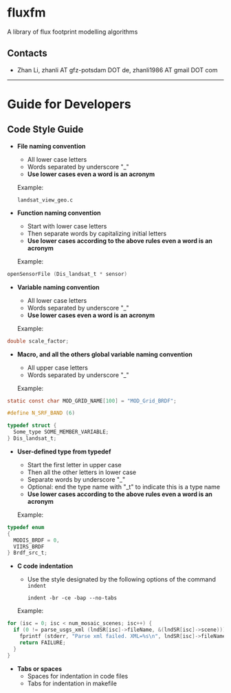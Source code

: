 # fluxfm
A library of flux footprint modelling algorithms

## Contacts

* Zhan Li, zhanli AT gfz-potsdam DOT de, zhanli1986 AT gmail DOT com 

---
# Guide for Developers

## Code Style Guide
* __File naming convention__
    * All lower case letters
    * Words separated by underscore "\_"
    * __Use lower cases even a word is an acronym__

    Example: 

    `landsat_view_geo.c`

* __Function naming convention__
    * Start with lower case letters
    * Then separate words by capitalizing initial letters
    * __Use lower cases according to the above rules even a word is an acronym__

    Example:
    
```C
openSensorFile (Dis_landsat_t * sensor)
```
    
* __Variable naming convention__
    * All lower case letters
    * Words separated by underscore "\_"
    * __Use lower cases even a word is an acronym__
    
    Example:
  
```C
double scale_factor;
```

* __Macro, and all the others global variable naming convention__
    * All upper case letters
    * Words separated by underscore "\_"

    Example:

```C
static const char MOD_GRID_NAME[100] = "MOD_Grid_BRDF";

#define N_SRF_BAND (6)

typedef struct {
  Some_type SOME_MEMBER_VARIABLE;
} Dis_landsat_t;
```

* __User-defined type from typedef__
    * Start the first letter in upper case
    * Then all the other letters in lower case
    * Separate words by underscore "\_"
    * Optional: end the type name with "_t" to indicate this is a type name
    * __Use lower cases according to the above rules even a word is an acronym__
    
    Example:
    
```C
typedef enum
{
  MODIS_BRDF = 0,
  VIIRS_BRDF
} Brdf_src_t;
```
    
* __C code indentation__
    * Use the style designated by the following options of the command `indent`
        
        `indent -br -ce -bap --no-tabs`

    Example:
    
```C
for (isc = 0; isc < num_mosaic_scenes; isc++) {
  if (0 != parse_usgs_xml (lndSR[isc]->fileName, &(lndSR[isc]->scene))) {
    fprintf (stderr, "Parse xml failed. XML=%s\n", lndSR[isc]->fileName);
    return FAILURE;
  }
}
```

* __Tabs or spaces__
    * Spaces for indentation in code files
    * Tabs for indentation in makefile
